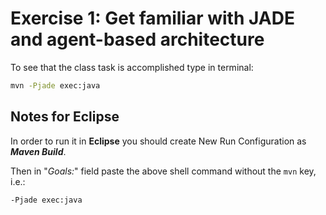 # Exercise 1: Get familiar with JADE and agent-based architecture

To see that the class task is accomplished type in terminal:
```sh
mvn -Pjade exec:java
```

## Notes for Eclipse
In order to run it in **Eclipse** you should create New Run Configuration as 
**_Maven Build_**.

Then in "_Goals:_" field paste the above shell command without the `mvn` key, i.e.:
```
-Pjade exec:java
```